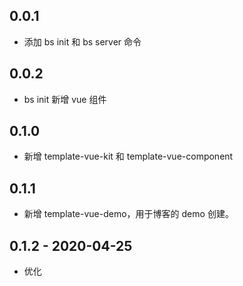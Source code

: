 ## 0.0.1

- 添加 bs init 和 bs server 命令


## 0.0.2

- bs init 新增 vue 组件


## 0.1.0

- 新增 template-vue-kit 和 template-vue-component


## 0.1.1

- 新增 template-vue-demo，用于博客的 demo 创建。


## 0.1.2 - 2020-04-25

- 优化
